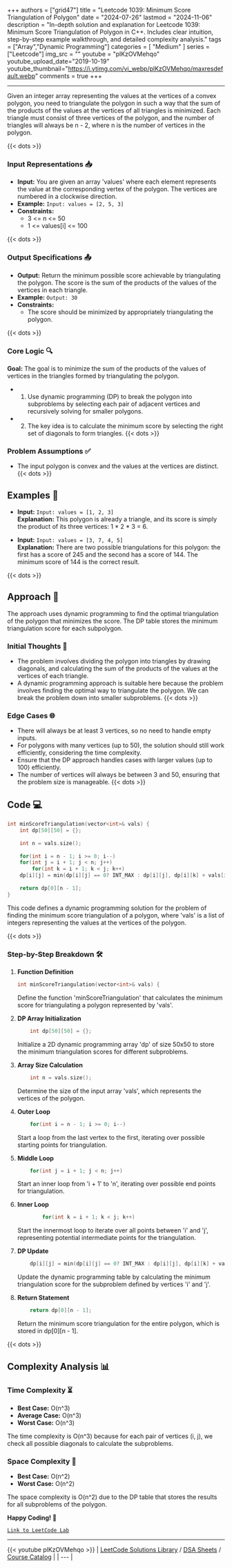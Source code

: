 
+++
authors = ["grid47"]
title = "Leetcode 1039: Minimum Score Triangulation of Polygon"
date = "2024-07-26"
lastmod = "2024-11-06"
description = "In-depth solution and explanation for Leetcode 1039: Minimum Score Triangulation of Polygon in C++. Includes clear intuition, step-by-step example walkthrough, and detailed complexity analysis."
tags = ["Array","Dynamic Programming"]
categories = [
    "Medium"
]
series = ["Leetcode"]
img_src = ""
youtube = "plKzOVMehqo"
youtube_upload_date="2019-10-19"
youtube_thumbnail="https://i.ytimg.com/vi_webp/plKzOVMehqo/maxresdefault.webp"
comments = true
+++



---
Given an integer array representing the values at the vertices of a convex polygon, you need to triangulate the polygon in such a way that the sum of the products of the values at the vertices of all triangles is minimized. Each triangle must consist of three vertices of the polygon, and the number of triangles will always be n - 2, where n is the number of vertices in the polygon.
<!--more-->
{{< dots >}}
### Input Representations 📥
- **Input:** You are given an array 'values' where each element represents the value at the corresponding vertex of the polygon. The vertices are numbered in a clockwise direction.
- **Example:** `Input: values = [2, 5, 3]`
- **Constraints:**
	- 3 <= n <= 50
	- 1 <= values[i] <= 100

{{< dots >}}
### Output Specifications 📤
- **Output:** Return the minimum possible score achievable by triangulating the polygon. The score is the sum of the products of the values of the vertices in each triangle.
- **Example:** `Output: 30`
- **Constraints:**
	- The score should be minimized by appropriately triangulating the polygon.

{{< dots >}}
### Core Logic 🔍
**Goal:** The goal is to minimize the sum of the products of the values of vertices in the triangles formed by triangulating the polygon.

- 1. Use dynamic programming (DP) to break the polygon into subproblems by selecting each pair of adjacent vertices and recursively solving for smaller polygons.
- 2. The key idea is to calculate the minimum score by selecting the right set of diagonals to form triangles.
{{< dots >}}
### Problem Assumptions ✅
- The input polygon is convex and the values at the vertices are distinct.
{{< dots >}}
## Examples 🧩
- **Input:** `Input: values = [1, 2, 3]`  \
  **Explanation:** This polygon is already a triangle, and its score is simply the product of its three vertices: 1 * 2 * 3 = 6.

- **Input:** `Input: values = [3, 7, 4, 5]`  \
  **Explanation:** There are two possible triangulations for this polygon: the first has a score of 245 and the second has a score of 144. The minimum score of 144 is the correct result.

{{< dots >}}
## Approach 🚀
The approach uses dynamic programming to find the optimal triangulation of the polygon that minimizes the score. The DP table stores the minimum triangulation score for each subpolygon.

### Initial Thoughts 💭
- The problem involves dividing the polygon into triangles by drawing diagonals, and calculating the sum of the products of the values at the vertices of each triangle.
- A dynamic programming approach is suitable here because the problem involves finding the optimal way to triangulate the polygon. We can break the problem down into smaller subproblems.
{{< dots >}}
### Edge Cases 🌐
- There will always be at least 3 vertices, so no need to handle empty inputs.
- For polygons with many vertices (up to 50), the solution should still work efficiently, considering the time complexity.
- Ensure that the DP approach handles cases with larger values (up to 100) efficiently.
- The number of vertices will always be between 3 and 50, ensuring that the problem size is manageable.
{{< dots >}}
## Code 💻
```cpp
int minScoreTriangulation(vector<int>& vals) {
    int dp[50][50] = {};
    
    int n = vals.size();
    
    for(int i = n - 1; i >= 0; i--)
    for(int j = i + 1; j < n; j++)
        for(int k = i + 1; k < j; k++)
    dp[i][j] = min(dp[i][j] == 0? INT_MAX : dp[i][j], dp[i][k] + vals[i] * vals[k] * vals[j] + dp[k][j]);
    
    return dp[0][n - 1];
}
```

This code defines a dynamic programming solution for the problem of finding the minimum score triangulation of a polygon, where 'vals' is a list of integers representing the values at the vertices of the polygon.

{{< dots >}}
### Step-by-Step Breakdown 🛠️
1. **Function Definition**
	```cpp
	int minScoreTriangulation(vector<int>& vals) {
	```
	Define the function 'minScoreTriangulation' that calculates the minimum score for triangulating a polygon represented by 'vals'.

2. **DP Array Initialization**
	```cpp
	    int dp[50][50] = {};
	```
	Initialize a 2D dynamic programming array 'dp' of size 50x50 to store the minimum triangulation scores for different subproblems.

3. **Array Size Calculation**
	```cpp
	    int n = vals.size();
	```
	Determine the size of the input array 'vals', which represents the vertices of the polygon.

4. **Outer Loop**
	```cpp
	    for(int i = n - 1; i >= 0; i--)
	```
	Start a loop from the last vertex to the first, iterating over possible starting points for triangulation.

5. **Middle Loop**
	```cpp
	    for(int j = i + 1; j < n; j++)
	```
	Start an inner loop from 'i + 1' to 'n', iterating over possible end points for triangulation.

6. **Inner Loop**
	```cpp
	        for(int k = i + 1; k < j; k++)
	```
	Start the innermost loop to iterate over all points between 'i' and 'j', representing potential intermediate points for the triangulation.

7. **DP Update**
	```cpp
	    dp[i][j] = min(dp[i][j] == 0? INT_MAX : dp[i][j], dp[i][k] + vals[i] * vals[k] * vals[j] + dp[k][j]);
	```
	Update the dynamic programming table by calculating the minimum triangulation score for the subproblem defined by vertices 'i' and 'j'.

8. **Return Statement**
	```cpp
	    return dp[0][n - 1];
	```
	Return the minimum score triangulation for the entire polygon, which is stored in dp[0][n - 1].

{{< dots >}}
## Complexity Analysis 📊
### Time Complexity ⏳
- **Best Case:** O(n^3)
- **Average Case:** O(n^3)
- **Worst Case:** O(n^3)

The time complexity is O(n^3) because for each pair of vertices (i, j), we check all possible diagonals to calculate the subproblems.

### Space Complexity 💾
- **Best Case:** O(n^2)
- **Worst Case:** O(n^2)

The space complexity is O(n^2) due to the DP table that stores the results for all subproblems of the polygon.

**Happy Coding! 🎉**


[`Link to LeetCode Lab`](https://leetcode.com/problems/minimum-score-triangulation-of-polygon/description/)

---
{{< youtube plKzOVMehqo >}}
| [LeetCode Solutions Library](https://grid47.xyz/leetcode/) / [DSA Sheets](https://grid47.xyz/sheets/) / [Course Catalog](https://grid47.xyz/courses/) |
| --- |
